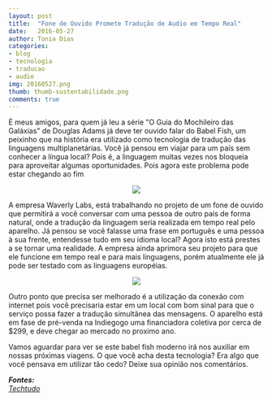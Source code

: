 ```yaml
---
layout: post
title:  "Fone de Ouvido Promete Tradução de Audio em Tempo Real"
date:   2016-05-27
author: Tonia Dias
categories: 
- blog
- tecnologia
- traducao
- audio
img: 20160527.png
thumb: thumb-sustentabilidade.png
comments: true
---
```


É meus amigos, para quem já leu a série "O Guia do Mochileiro das Galáxias" de Douglas Adams já deve ter ouvido falar do Babel Fish, um peixinho que na história era utilizado como tecnologia de tradução das linguagens multiplanetárias. Você já pensou em viajar para um país sem conhecer a língua local? Pois é, a linguagem muitas vezes nos bloqueia para aproveitar algumas oportunidades. Pois agora este problema pode estar chegando ao fim<!--more-->

<p align="center">
  <img src="http://www.redegeek.com.br/wordpress/wp-content/uploads/2011/10/Post_Babel2.jpg" />
</p> 

A empresa Waverly Labs, está trabalhando no projeto de um fone de ouvido que permitirá a você conversar com uma pessoa de outro país de forma natural, onde a tradução da linguagem seria realizada em tempo real pelo aparelho. Já pensou se você falasse uma frase em português e uma pessoa à sua frente, entendesse tudo em seu idioma local? Agora isto está prestes a se tornar uma realidade. A empresa ainda aprimora seu projeto para que ele funcione em tempo real e para mais linguagens, porém atualmente ele já pode ser testado com as linguagens européias.

<p align="center">
  <img src="http://s2.glbimg.com/zcFrT7gWf-mXpiKPljlIqMuJzr8=/0x0:694x361/695x362/s.glbimg.com/po/tt2/f/original/2016/05/19/waverly2.png" />
</p> 

Outro ponto que precisa ser melhorado é a utilização da conexão com internet pois você precisaria estar em um local com bom sinal para que o serviço possa fazer a tradução simultânea das mensagens. O aparelho está em fase de pré-venda na Indiegogo uma financiadora coletiva por cerca de $299, e deve chegar ao mercado no proximo ano.

Vamos aguardar para ver se este babel fish moderno irá nos auxiliar em nossas próximas viagens. O que você acha desta tecnologia? Era algo que você pensava em utilizar tão cedo? Deixe sua opinião nos comentários.

<i>
	<b>Fontes: </b><br/>
	<a href="http://www.techtudo.com.br/noticias/noticia/2016/05/fone-de-ouvido-promete-traduzir-audios-em-tempo-real.html">Techtudo</a><br/>
</i>